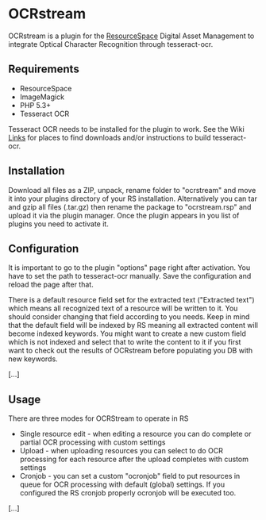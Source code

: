 # OCRstream

OCRstream is a plugin for the [ResourceSpace](http://resourcespace.org/) Digital Asset Management to integrate Optical Character Recognition through tesseract-ocr.

## Requirements

* ResourceSpace
* ImageMagick
* PHP 5.3+
* Tesseract OCR

Tesseract OCR needs to be installed for the plugin to work. See the Wiki [Links](https://github.com/andirotter/ocrstream/wiki/Links) for places to find downloads and/or instructions to build tesseract-ocr.  

## Installation

Download all files as a ZIP, unpack, rename folder to "ocrstream" and move it into your plugins directory of your RS installation.
Alternatively you can tar and gzip all files (.tar.gz) then rename the package to "ocrstream.rsp" and upload it via the plugin manager.
Once the plugin appears in you list of plugins you need to activate it.

## Configuration

It is important to go to the plugin "options" page right after activation.
You have to set the path to tesseract-ocr manually. Save the configuration and reload the page after that.

There is a default resource field set for the extracted text ("Extracted text") which means all recognized text of a resource will be written to it. You should consider changing that field according to you needs. Keep in mind that the default field will be indexed by RS meaning all extracted content will become indexed keywords. You might want to create a new custom field which is not indexed and select that to write the content to it if you first want to check out the results of OCRstream before populating you DB with new keywords.

[...]

## Usage

There are three modes for OCRStream to operate in RS
* Single resource edit - when editing a resource you can do complete or partial OCR processing with custom settings
* Upload - when uploading resources you can select to do OCR processing for each resource after the upload completes with custom settings
* Cronjob - you can set a custom "ocronjob" field to put resources in queue for OCR processing with default (global) settings. If you configured the RS cronjob properly ocronjob will be executed too.

[...]



